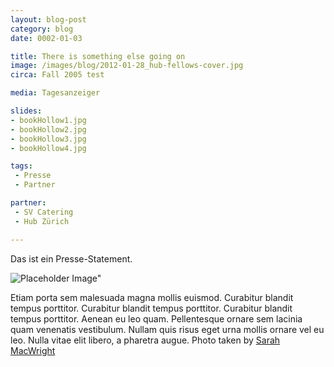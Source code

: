 ```yaml
---
layout: blog-post
category: blog
date: 0002-01-03

title: There is something else going on
image: /images/blog/2012-01-28_hub-fellows-cover.jpg
circa: Fall 2005 test

media: Tagesanzeiger

slides:
- bookHollow1.jpg
- bookHollow2.jpg
- bookHollow3.jpg
- bookHollow4.jpg

tags:
 - Presse
 - Partner

partner:
 - SV Catering
 - Hub Zürich

---
```

Das ist ein Presse-Statement.

![Placeholder Image"][2]

Etiam porta sem malesuada magna mollis euismod. Curabitur blandit tempus porttitor. Curabitur blandit tempus porttitor. Curabitur blandit tempus porttitor. Aenean eu leo quam. Pellentesque ornare sem lacinia quam venenatis vestibulum. Nullam quis risus eget urna mollis ornare vel eu leo. Nulla vitae elit libero, a pharetra augue. Photo taken by [Sarah MacWright][1]

[1]: http://sarahmacwright.com
[2]: http://placehold.it/452x150 "Placeholder Image"
